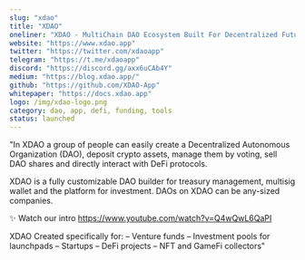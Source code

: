 ```yaml
---
slug: "xdao"
title: "XDAO"
oneliner: "XDAO - MultiChain DAO Ecosystem Built For Decentralized Future, XDAO is the fastest framework to create and manage decentralized autonomous organizations."
website: "https://www.xdao.app"
twitter: "https://twitter.com/xdaoapp"
telegram: "https://t.me/xdaoapp"
discord: "https://discord.gg/axx6uCAb4Y"
medium: "https://blog.xdao.app/"
github: "https://github.com/XDAO-App"
whitepaper: "https://docs.xdao.app"
logo: /img/xdao-logo.png
category: dao, app, defi, funding, tools
status: launched
---
```


"In XDAO a group of people can easily create a Decentralized Autonomous Organization (DAO), deposit crypto assets, manage them by voting, sell DAO shares and directly interact with DeFi protocols.

XDAO is a fully customizable DAO builder for treasury management, multisig wallet and the platform for investment. DAOs on XDAO can be any-sized companies.

✨ Watch our intro
https://www.youtube.com/watch?v=Q4wQwL6QaPI

XDAO Created specifically for:
– Venture funds
– Investment pools for launchpads
– Startups
– DeFi projects
– NFT and GameFi collectors"
